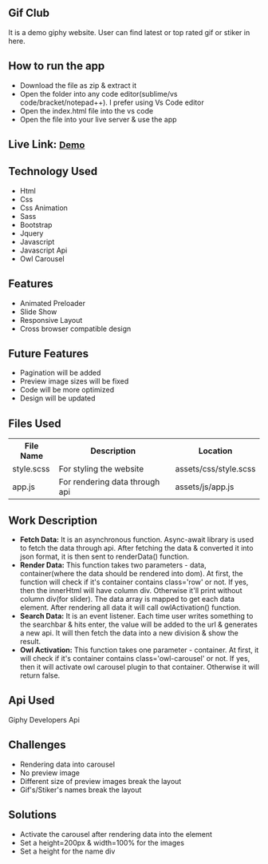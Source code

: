 <h2>Gif Club</h2>
<p>It is a demo giphy website. User can find latest or top rated gif or stiker in here.</p>
<h2>How to run the app</h2>
<ul>
    <li>Download the file as zip & extract it</li>
    <li>Open the folder into any code editor(sublime/vs code/bracket/notepad++). I prefer using Vs Code editor
    </li>
    <li>Open the index.html file into the vs code</li>
    <li>Open the file into your live server & use the app</li>
</ul>
<h2>Live Link: <a href="https://gifyz.netlify.app//" style="font-size: 18px;">Demo</a></h2>
<h2>Technology Used</h2>
<ul>
    <li>Html</li>
    <li>Css</li>
    <li>Css Animation</li>
    <li>Sass</li>
    <li>Bootstrap</li>
    <li>Jquery</li>
    <li>Javascript</li>
    <li>Javascript Api</li>
    <li>Owl Carousel</li>
</ul>
<h2>Features</h2>
<ul>
    <li>Animated Preloader</li>
    <li>Slide Show</li>
    <li>Responsive Layout</li>
    <li>Cross browser compatible design</li>
</ul>
<h2>Future Features</h2>
<ul>
    <li>Pagination will be added</li>
    <li>Preview image sizes will be fixed</li>
    <li>Code will be more optimized</li>
    <li>Design will be updated</li>
</ul>
<h2>Files Used</h2>
<table>
    <tr>
        <th>File Name</th>
        <th>Description</th>
        <th>Location</th>
    </tr>
    <tr>
        <td>style.scss</td>
        <td>For styling the website</td>
        <td>assets/css/style.scss</td>
    </tr>
    <tr>
        <td>app.js</td>
        <td>For rendering data through api</td>
        <td>assets/js/app.js</td>
    </tr>
</table>
<h2>Work Description</h2>
<ul>
    <li>
        <b>Fetch Data:</b> It is an asynchronous function. Async-await library is used to fetch the data
        through
        api. After fetching the data & converted it into json format, it is then sent to renderData() function.
    </li>
    <li>
        <b>Render Data:</b> This function takes two parameters - data, container(where the data should
        be
        rendered into dom).
        At first, the function will check if it's container contains class='row' or not. If yes, then the innerHtml
        will have column div. Otherwise it'll print without column div(for slider). The data array is mapped to get
        each
        data element. After rendering all data it will call owlActivation() function.
    </li>
    <li>
        <b>Search Data:</b> It is an event listener. Each time user writes something to the searchbar & hits
        enter, the value will be added to the url & generates a new api. It will then fetch the data into a new
        division & show the result.
    </li>
    <li>
        <b>Owl Activation:</b> This function takes one parameter - container. At first, it will check
        if
        it's container contains class='owl-carousel' or not. If yes, then it will activate owl carousel plugin to
        that container. Otherwise it will return false.
    </li>
</ul>
<h2>Api Used</h2>
<p>
    Giphy Developers Api
</p>
<h2>Challenges</h2>
<ul>
    <li>Rendering data into carousel</li>
    <li>No preview image</li>
    <li>Different size of preview images break the layout</li>
    <li>Gif's/Stiker's names break the layout</li>
</ul>
<h2>Solutions</h2>
<ul>
    <li>Activate the carousel after rendering data into the element</li>
    <li>Set a height=200px & width=100% for the images</li>
    <li>Set a height for the name div</li>
</ul>

